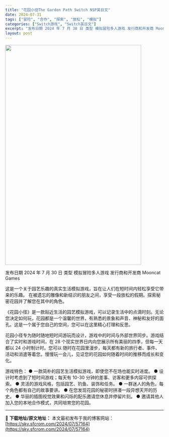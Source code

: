 ```yaml
---
title: "花园小径The Garden Path Switch NSP英日文"
date: 2024-07-31
tags: ["冒险", "合作", "探索", "放松", "模拟"]
categories: ["Switch游戏", "Switch英日文"]
excerpt: "发布日期 2024 年 7 月 30 日 类型 模拟冒险多人游戏 发行商和开发商 Mooncat Games 这是一个关于园艺乐趣的真实生活模拟游戏，旨在让人们在短时间内轻松享受它带来的乐趣。 在被遗忘的雕像和新结识的朋友之间，享受一段放松的假期。探索秘密花园并了解您在其中的角色。 《花园小径》是一&hellip;"
layout: post
---
```


<img class="aligncenter size-full wp-image-57165" src="https://sky.sfcrom.com/wp-content/uploads/2024/07/2024073102292267.webp" alt="" width="432" height="698" />

发布日期 2024 年 7 月 30 日
类型 模拟冒险多人游戏
发行商和开发商 Mooncat Games

这是一个关于园艺乐趣的真实生活模拟游戏，旨在让人们在短时间内轻松享受它带来的乐趣。
在被遗忘的雕像和新结识的朋友之间，享受一段放松的假期。探索秘密花园并了解您在其中的角色。

《花园小径》是一款贴近生活的园艺模拟游戏，可以记录生活中的点滴时刻。无论您决定如何玩，花园都是一个温馨的世界，有熟悉的景象和声音、神秘和友好的面孔。这是一个属于您自己的空间，您可以在这里精心打理和反思。

花园小径专为随时随地短时间游玩而设计，游戏中的时间与外部世界同步。游戏结合了实时和游戏时间，在 28 个现实世界日内向您展示所有美丽的四季，但每一天都以 24 小时制计时。您可以
随时在花园里漫步，每天都有新的旅行者、事件、活动和消遣等着您。慢慢玩一会儿，见证您的花园如何随着时间的推移而成长和变化。

游戏特色：
● 一款简朴的园艺生活模拟游戏，即使您不在场也能实时进度。
● 设计时考虑到了短时间游戏；每天有 10-30 分钟的差事、访客和更多内容可供探索。
● 灵活的游戏风格，包括园艺、钓鱼、装饰和任务。
● 一群迷人的角色，每个角色都有自己的故事要讲。
● 在您发现花园的秘密时拼凑一段异想天开的历史。
● 华丽的插图视觉效果和闪烁的配乐邀请您休息并停留片刻。
● 邀请其他人加入您的本地合作模式，共同培育您的花园。

---
📖 **下载地址/原文地址：** 本文最初发布于我的博客网站：[https://sky.sfcrom.com/2024/07/57164](https://sky.sfcrom.com/2024/07/57164)
